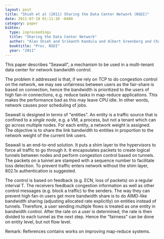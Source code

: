 ```yaml
---
layout: post
title: "Shieh et al (2011) Sharing the Data Center Network (NSDI)"
date: 2011-07-10 01:11:10 -0400
category: paper
bibtex:
  type: inproceedings
  title: "Sharing the Data Center Network"
  author: "Alan Shieh and Srikanth Kandula and Albert Greenberg and Changhoon Kim and Bikas Saha"
  booktitle: "Proc. NSDI"
  year: "2011"
---
```

This paper describes "Seawall", a mechanism to be used in a multi-tenant data center for network bandwidth control.

The problem it addressed is that, if we rely on TCP to do congestion control on the network, we may see unfairness between users as the fair-share is based on connection, hence the bandwidth is prioritized to the users of high fan-in connections, e.g. reduce tasks in map-reduce applications. This makes the performance bad as this may leave CPU idle. In other words, network causes poor scheduling of jobs.

Seawall is designed in terms of "entities". An entity is a traffic source that is confined to a *single node*, e.g. a VM, a process, but not a tenant which can go across multiple nodes. For each entity, a network weight is assigned. The objective is to share the link bandwidth to entities in proportion to the network weight of the current link users.

Seawall is an end-to-end solution. It puts a shim layer to the hypervisors to force all traffic to go through it. It encapsulates packets to create logical tunnels between nodes and perform congestion control based on tunnels. The packets on a tunnel are stamped with a sequence number to facilitate loss detection. To prevent traffic enters network without the shim layer, 802.1x authentication is suggested.

The control is based on feedback (e.g. ECN, loss of packets) on a regular interval T. The receivers feedback congestion information as well as other control messages (e.g. block a traffic) to the senders. The way they can prevent high fan-in users get more bandwidth share is to do AIMD-like bandwidth sharing (adjusting allocated rate explicitly) on entities instead of tunnels. Therefore, a user sending multiple flows is treated as one entity in bandwidth control. After the rate on a user is determined, the rate is then divided to each tunnel as the next step. Hence the "fairness" can be done on entity level, but not flow level.

Remark: References contains works on improving map-reduce systems.
